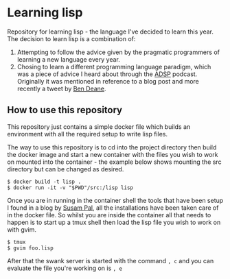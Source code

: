 # Learning lisp
Repository for learning lisp - the language I've decided to learn this year. The decision to learn lisp is a combination of:
  1. Attempting to follow the advice given by the pragmatic programmers of learning a new language every year.
  2. Chosing to learn a different programming language paradigm, which was a piece of advice I heard about through the [ADSP](https://adspthepodcast.com/) podcast. Originally it was mentioned in reference to a blog post and more recently a tweet by [Ben Deane](https://twitter.com/ben_deane/status/1154162482258305029?s=20).

## How to use this repository

This repository just contains a simple docker file which builds an environment with all the required setup to write lisp files.

The way to use this repository is to cd into the project directory then build the docker image and start a new container with the files you wish to work on mounted into the container - the example below shows mounting the src directory but can be changed as desired.

```console
$ docker build -t lisp .
$ docker run -it -v "$PWD"/src:/lisp lisp
```

Once you are in running in the container shell the tools that have been setup I found in a blog by [Susam Pal](https://susam.net/blog/lisp-in-vim.html#get-started), all the installations have been taken care of in the docker file. So whilst you are inside the container all that needs to happen is to start up a tmux shell then load the lisp file you wish to work on with gvim.

```console
$ tmux
$ gvim foo.lisp
```

After that the swank server is started with the command `, c` and you can evaluate the file you're working on is `, e`


